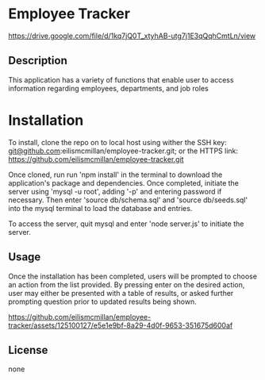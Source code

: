 # Employee Tracker
https://drive.google.com/file/d/1kq7jQ0T_xtyhAB-utg7j1E3qQqhCmtLn/view 

## Description 
This application has a variety of functions that enable user to access information regarding employees, departments, and job roles

# Installation
To install, clone the repo on to local host using wither the SSH key: git@github.com:eilismcmillan/employee-tracker.git; or the HTTPS link: https://github.com/eilismcmillan/employee-tracker.git 

Once cloned, run run 'npm install' in the terminal to download the application's package and dependencies. Once completed, initiate the server using 'mysql -u root', adding '-p' and entering password if necessary. Then enter 'source db/schema.sql' and 'source db/seeds.sql' into the mysql terminal to load the database and entries.

To access the server, quit mysql and enter 'node server.js' to initiate the server. 

## Usage 
Once the installation has been completed, users will be prompted to choose an action from the list provided. By pressing enter on the desired action, user may either be presented with a table of results, or asked further prompting question prior to updated results being shown. 

https://github.com/eilismcmillan/employee-tracker/assets/125100127/e5e1e9bf-8a29-4d0f-9653-351675d600af

## License 
none
